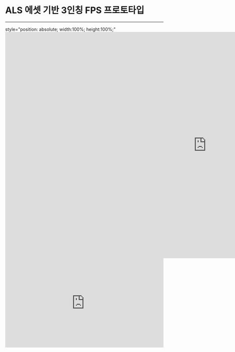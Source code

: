 # ALS 에셋 기반 3인칭 FPS 프로토타입
---

<div style="position: relative; height: 0px; padding-bottom: 56.25%; text-align: left;">
<!--iframe태그 안에 아래 코드를 그대로 잘라넣기해주세요(컨트롤+x , 컨트롤+v)-->
style="position: absolute; width:100%; height:100%;"

<!--사용예)-->
<!--아래의 태그를 제일 밑에있는 태그처럼 수정-->
<iframe width="1280" height="720" src="https://www.youtube.com/embed/Y_IpTWEy9vo" frameborder="0" allow="accelerometer; autoplay; encrypted-media; gyroscope; picture-in-picture" allowfullscreen></iframe>

<iframe style="position: absolute; width:100%; height:100%;" width="1280" height="720" src="https://www.youtube.com/embed/Y_IpTWEy9vo" frameborder="0" allow="accelerometer; autoplay; encrypted-media; gyroscope; picture-in-picture" allowfullscreen=""></iframe>
</div>
